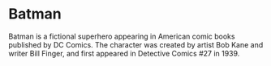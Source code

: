 # Batman

Batman is a fictional superhero appearing in American comic books published by DC Comics. The character was created by artist Bob Kane and writer Bill Finger, and first appeared in Detective Comics #27 in 1939.
